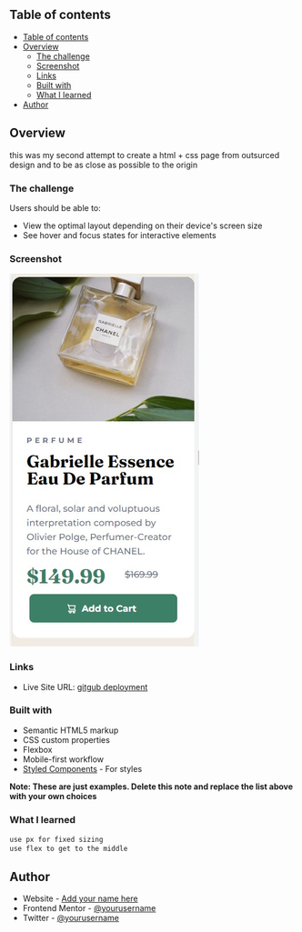 
## Table of contents

- [Table of contents](#table-of-contents)
- [Overview](#overview)
  - [The challenge](#the-challenge)
  - [Screenshot](#screenshot)
  - [Links](#links)
  - [Built with](#built-with)
  - [What I learned](#what-i-learned)
- [Author](#author)


## Overview
  this was my second attempt to create a html + css page from 
  outsurced design and to be as close as possible to the origin
### The challenge
Users should be able to:
- View the optimal layout depending on their device's screen size
- See hover and focus states for interactive elements
### Screenshot
![](./screenshot.jpg)
### Links
- Live Site URL: [gitgub deployment](https://trh4.github.io/product-preview-card-component-main-frontendmentor/)

### Built with

- Semantic HTML5 markup
- CSS custom properties
- Flexbox
- Mobile-first workflow
- [Styled Components](https://styled-components.com/) - For styles

**Note: These are just examples. Delete this note and replace the list above with your own choices**

### What I learned

```
use px for fixed sizing
use flex to get to the middle
```

## Author

- Website - [Add your name here](https://www.your-site.com)
- Frontend Mentor - [@yourusername](https://www.frontendmentor.io/profile/yourusername)
- Twitter - [@yourusername](https://www.twitter.com/yourusername)

